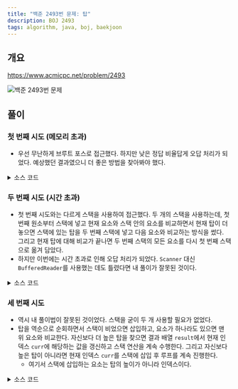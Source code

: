 ```yaml
---
title: "백준 2493번 문제: 탑"
description: BOJ 2493
tags: algorithm, java, boj, baekjoon
---
```


## 개요

https://www.acmicpc.net/problem/2493

![백준 2493번 문제](/images/220209-boj-2493.png)

## 풀이

### 첫 번째 시도 (메모리 초과)

- 우선 무난하게 브루트 포스로 접근했다. 하지만 낮은 정답 비율답게 오답 처리가 되었다. 예상했던 결과였으니 더 좋은 방법을 찾아봐야 했다.

<details>
<summary>소스 코드</summary>
<div markdown="1">

```java
import java.util.Scanner;

public class Main {
    public static void main(String[] args) {
        Scanner sc = new Scanner(System.in);
        
        int n = sc.nextInt();
        int[] tower = new int[n];
        for (int i = 0; i < n; i++) {
            tower[i] = sc.nextInt();
        }
        
        int[] result = new int[n];
        for (int i = 0; i < n; i++) {
            for (int j = i - 1; j >= 0; j--) {
                if (tower[j] >= tower[i]) {
                    result[i] = j + 1;
                    break;
                }
            }
        }
        
        StringBuilder sb = new StringBuilder();
        for (int r : result) {
            sb.append(r + " ");
        }
        sb.setLength(sb.length() - 1);
        System.out.println(sb.toString());
        sc.close();
    }
}
```

</div>
</details>

### 두 번째 시도 (시간 초과)

- 첫 번째 시도와는 다르게 스택을 사용하여 접근했다. 두 개의 스택을 사용하는데, 첫 번째 원소부터 스택에 넣고 현재 요소와 스택 안의 요소를 비교하면서 현재 탑이 더 놓으면 스택에 있는 탑을 두 번째 스택에 넣고 다음 요소와 비교하는 방식을 썼다. 그리고 현재 탑에 대해 비교가 끝나면 두 번째 스택의 모든 요소를 다시 첫 번째 스택으로 옮겨 담았다.
- 하지만 이번에는 시간 초과로 인해 오답 처리가 되었다. `Scanner` 대신 `BufferedReader`를 사용했는 데도 틀렸다면 내 풀이가 잘못된 것이다.

<details>
<summary>소스 코드</summary>
<div markdown="1">

```java
import java.io.BufferedReader;
import java.io.IOException;
import java.io.InputStreamReader;
import java.util.Stack;
import java.util.StringTokenizer;

public class Main {
    public static void main(String[] args) throws IOException {
        BufferedReader br = new BufferedReader(new InputStreamReader(System.in));
        
        int n = Integer.parseInt(br.readLine());
        Stack<Integer> stack = new Stack<>();
        Stack<Integer> temp = new Stack<>();
        
        StringTokenizer st = new StringTokenizer(br.readLine());
        StringBuilder sb = new StringBuilder();
        
        for (int i = 1; i <= n; i++) {
            int curr = Integer.parseInt(st.nextToken());
            boolean isReceived = false;
            
            while(!stack.isEmpty()) {
                if (stack.peek() >= curr) {
                  // 이전 탑에서 수신했을 경우
                  isReceived = true;
                  break;
                } else {
                  // 수신한 탑이 없을 경우
                  temp.push(stack.pop());
                }
            }
          
          sb.append((isReceived ? stack.size() : 0) + " ");
          while(!temp.isEmpty()) stack.push(temp.pop());
          stack.push(curr);
        }
        
        sb.setLength(sb.length() - 1);
        System.out.println(sb.toString());
        br.close();
    }
}
```

</div>
</details>

### 세 번째 시도

- 역시 내 풀이법이 잘못된 것이었다. 스택을 굳이 두 개 사용할 필요가 없었다.
- 탑을 역순으로 순회하면서 스택이 비었으면 삽입하고, 요소가 하나라도 있으면 맨 위 요소와 비교한다. 자신보다 더 높은 탑을 찾으면 결과 배열 `result`에서 현재 인덱스 `curr`에 해당하는 값을 갱신하고 스택 연산을 계속 수행한다. 그리고 자신보다 높은 탑이 아니라면 현재 인덱스 `curr`를 스택에 삽입 후 루프를 계속 진행한다.
  - 여기서 스택에 삽입하는 요소는 탑의 높이가 아니라 인덱스이다.

<details>
<summary>소스 코드</summary>
<div markdown="1">

```java
import java.io.BufferedReader;
import java.io.IOException;
import java.io.InputStreamReader;
import java.util.Stack;
import java.util.StringTokenizer;

public class Main {
    public static void main(String[] args) throws IOException {
        BufferedReader br = new BufferedReader(new InputStreamReader(System.in));
        
        int n = Integer.parseInt(br.readLine());
        int[] tower = new int[n];
        int[] result = new int[n];
        Stack<Integer> stack = new Stack<>();
        
        StringTokenizer st = new StringTokenizer(br.readLine());
        StringBuilder sb = new StringBuilder();
        
        for (int i = 0; i < n; i++) {
            tower[i] = Integer.parseInt(st.nextToken());
        }
        for (int i = n - 1; i >= 0; i--) {
            while(!stack.isEmpty()) {
                int curr = stack.peek();
                if (tower[i] < tower[curr]) break;
                result[curr] = i + 1;
                stack.pop();
            }
            stack.push(i);
        }
        
        for (int i = 0; i < n; i++) {
            sb.append(result[i] + " ");
        }
        sb.setLength(sb.length() - 1);
        System.out.println(sb.toString());
        br.close();
    }
}
```

</div>
</details>
